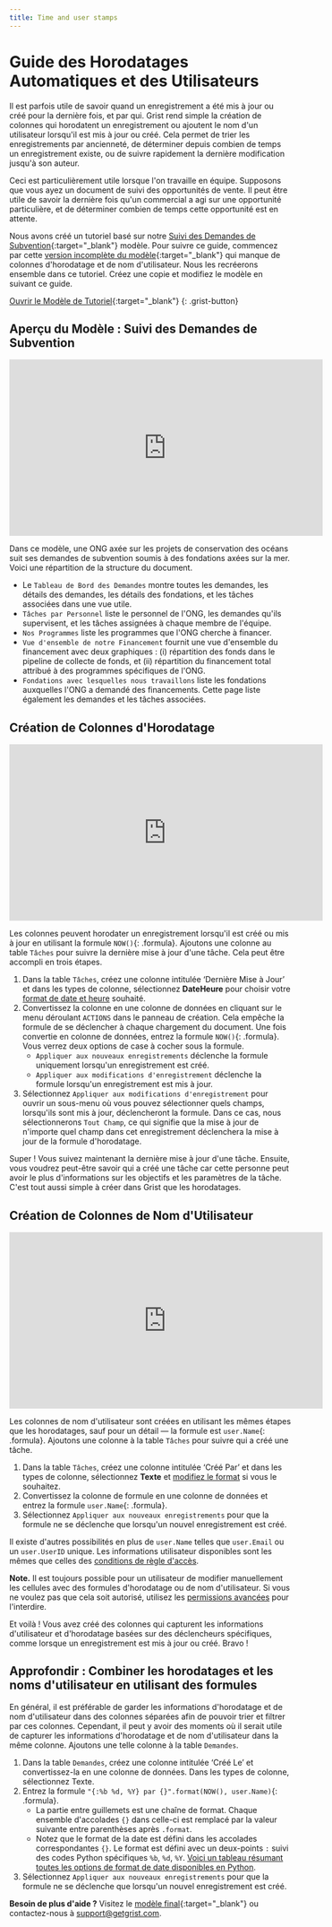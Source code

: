 ```yaml
---
title: Time and user stamps
---
```


# Guide des Horodatages Automatiques et des Utilisateurs

Il est parfois utile de savoir quand un enregistrement a été mis à jour ou créé pour la dernière fois, et par qui. Grist rend
simple la création de colonnes qui horodatent un enregistrement ou ajoutent le nom d'un utilisateur lorsqu'il est mis à jour ou
créé. Cela permet de trier les enregistrements par ancienneté, de déterminer depuis combien de temps un enregistrement existe,
ou de suivre rapidement la dernière modification jusqu'à son auteur.

Ceci est particulièrement utile lorsque l'on travaille en équipe. Supposons que vous ayez un document de suivi des opportunités
de vente. Il peut être utile de savoir la dernière fois qu'un commercial a agi sur une opportunité particulière, et de déterminer
combien de temps cette opportunité est en attente.

Nous avons créé un tutoriel basé sur notre
[Suivi des Demandes de Subvention](https://templates.getgrist.com/sC5CAW41bVZU/Grant-Application-Tracker){:target="\_blank"}
modèle. Pour suivre ce guide, commencez par cette
[version incomplète du modèle](https://public.getgrist.com/kziQC7AXenxy/Automatic-Time-and-User-Stamps/p/8){:target="\_blank"}
qui manque de colonnes d'horodatage et de nom d'utilisateur. Nous les recréerons ensemble dans ce tutoriel.
Créez une copie et modifiez le modèle en suivant ce guide.

[Ouvrir le Modèle de Tutoriel](https://public.getgrist.com/kziQC7AXenxy/Automatic-Time-and-User-Stamps/p/8){:target="\_blank"}
{: .grist-button}

## Aperçu du Modèle : Suivi des Demandes de Subvention

<iframe width="560" height="315" src="https://www.youtube.com/embed/8ujW4H7FGlE?rel=0" frameborder="0" allow="accelerometer; autoplay; encrypted-media; gyroscope; picture-in-picture" allowfullscreen></iframe>

Dans ce modèle, une ONG axée sur les projets de conservation des océans suit ses demandes de subvention
soumis à des fondations axées sur la mer. Voici une répartition de la structure du document.

* Le `Tableau de Bord des Demandes` montre toutes les demandes, les détails des demandes, les détails des fondations, et
  les tâches associées dans une vue utile.
* `Tâches par Personnel` liste le personnel de l'ONG, les demandes qu'ils supervisent, et les tâches
  assignées à chaque membre de l'équipe.
* `Nos Programmes` liste les programmes que l'ONG cherche à financer.
* `Vue d'ensemble de notre Financement` fournit une vue d'ensemble du financement avec deux graphiques : (i) répartition des fonds
  dans le pipeline de collecte de fonds, et (ii) répartition du financement total attribué à des programmes spécifiques de l'ONG.
* `Fondations avec lesquelles nous travaillons` liste les fondations auxquelles l'ONG a demandé des financements. Cette
  page liste également les demandes et les tâches associées.

## Création de Colonnes d'Horodatage

<iframe width="560" height="315" src="https://www.youtube.com/embed/ZrH9BK4iDGg?rel=0" frameborder="0" allow="accelerometer; autoplay; encrypted-media; gyroscope; picture-in-picture" allowfullscreen></iframe>

Les colonnes peuvent horodater un enregistrement lorsqu'il est créé ou mis à jour en utilisant la formule `NOW()`{: .formula}.
Ajoutons une colonne au table `Tâches` pour suivre la dernière mise à jour d'une tâche. Cela peut être accompli en trois étapes.

1. Dans la table `Tâches`, créez une colonne intitulée ‘Dernière Mise à Jour’ et dans les types de colonne, sélectionnez
   **DateHeure** pour choisir votre [format de date et heure](../col-types.md#datetime-columns) souhaité.
2. Convertissez la colonne en une colonne de données en cliquant sur le menu déroulant `ACTIONS` dans le panneau de création.
   Cela empêche la formule de se déclencher à chaque chargement du document. Une fois convertie en colonne de données, entrez la formule `NOW()`{: .formula}. Vous verrez deux options de case à cocher sous la formule.
    - `Appliquer aux nouveaux enregistrements` déclenche la formule uniquement lorsqu'un enregistrement est créé.
    - `Appliquer aux modifications d'enregistrement` déclenche la formule lorsqu'un enregistrement est mis à jour.
3. Sélectionnez `Appliquer aux modifications d'enregistrement` pour ouvrir un sous-menu où vous pouvez sélectionner quels champs, lorsqu'ils sont mis à jour, déclencheront la formule. Dans ce cas, nous sélectionnerons `Tout Champ`, ce qui signifie que la mise à jour de n'importe quel champ dans cet enregistrement déclenchera la mise à jour de la formule d'horodatage.

Super ! Vous suivez maintenant la dernière mise à jour d'une tâche. Ensuite, vous voudrez peut-être savoir qui a créé une
tâche car cette personne peut avoir le plus d'informations sur les objectifs et les paramètres de la tâche.
C'est tout aussi simple à créer dans Grist que les horodatages.

## Création de Colonnes de Nom d'Utilisateur

<iframe width="560" height="315" src="https://www.youtube.com/embed/OKjtvx9nGpc?rel=0" frameborder="0" allow="accelerometer; autoplay; encrypted-media; gyroscope; picture-in-picture" allowfullscreen></iframe>

Les colonnes de nom d'utilisateur sont créées en utilisant les mêmes étapes que les horodatages, sauf pour un détail — la
formule est `user.Name`{: .formula}. Ajoutons une colonne à la table `Tâches` pour suivre qui a créé une tâche.

1. Dans la table `Tâches`, créez une colonne intitulée ‘Créé Par’ et dans les types de colonne, sélectionnez **Texte**
   et [modifiez le format](../col-types.md#text-columns) si vous le souhaitez.
2. Convertissez la colonne de formule en une colonne de données et entrez la formule `user.Name`{: .formula}.
3. Sélectionnez `Appliquer aux nouveaux enregistrements` pour que la formule ne se déclenche que lorsqu'un nouvel enregistrement est créé.

Il existe d'autres possibilités en plus de `user.Name` telles que `user.Email` ou un `user.UserID` unique. Les informations utilisateur disponibles sont les mêmes que celles des [conditions de règle d'accès](../access-rules.md#access-rule-conditions).

**Note.** Il est toujours possible pour un utilisateur de modifier manuellement les cellules avec des formules d'horodatage ou de nom d'utilisateur. Si vous ne voulez pas que cela soit autorisé, utilisez les
[permissions avancées](../access-rules.md) pour l'interdire.

Et voilà ! Vous avez créé des colonnes qui capturent les informations d'utilisateur et d'horodatage basées sur des
déclencheurs spécifiques, comme lorsque un enregistrement est mis à jour ou créé. Bravo !

## Approfondir : Combiner les horodatages et les noms d'utilisateur en utilisant des formules

En général, il est préférable de garder les informations d'horodatage et de nom d'utilisateur dans des colonnes séparées afin de
pouvoir trier et filtrer par ces colonnes. Cependant, il peut y avoir des moments où il serait utile de capturer les informations
d'horodatage et de nom d'utilisateur dans la même colonne. Ajoutons une telle colonne à la table `Demandes`.

1. Dans la table `Demandes`, créez une colonne intitulée ‘Créé Le’ et convertissez-la en une colonne de données.
   Dans les types de colonne, sélectionnez Texte.
2. Entrez la formule `"{:%b %d, %Y} par {}".format(NOW(), user.Name)`{: .formula}.
    - La partie entre guillemets est une chaîne de format. Chaque ensemble d'accolades `{}` dans celle-ci est remplacé
      par la valeur suivante entre parenthèses après `.format`.
    - Notez que le format de la date est défini dans les accolades correspondantes `{}`. Le format est défini
      avec un deux-points `:` suivi des codes Python spécifiques `%b`, `%d`, `%Y`. [Voici un tableau résumant
      toutes les options de format de date disponibles en Python](https://strftime.org/).
3. Sélectionnez `Appliquer aux nouveaux enregistrements` pour que la formule ne se déclenche que lorsqu'un nouvel enregistrement est créé.

**Besoin de plus d'aide ?** Visitez le [modèle final](https://templates.getgrist.com/sC5CAW41bVZU/Grant-Application-Tracker){:target="\_blank"}
ou contactez-nous à <support@getgrist.com>.
